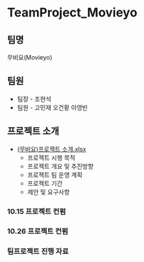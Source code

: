 # TeamProject_Movieyo


## 팀명
무비요(Movieyo)
## 팀원
* 팀장 - 조현석
* 팀원 - 고민재 오건황 이영빈

## 프로젝트 소개
* [(무비요)프로젝트 소개.xlsx](https://github.com/Inchocho/TeamProject_Movieyo/files/9977758/default.xlsx)
  * 프로젝트 시행 목적
  * 프로젝트 개요 및 추진방향
  * 프로젝트 팀 운영 계획
  * 프로젝트 기간
  * 제안 및 요구사항


### 10.15 프로젝트 컨펌

### 10.26 프로젝트 컨펌

### 팀프로젝트 진행 자료
